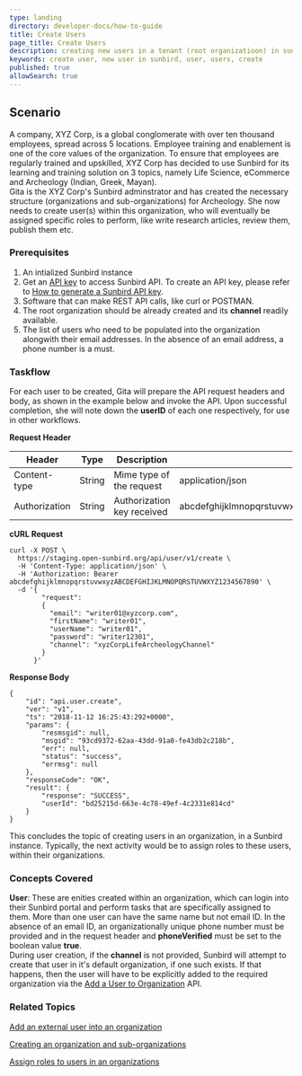 ```yaml
---
type: landing
directory: developer-docs/how-to-guide
title: Create Users
page_title: Create Users
description: creating new users in a tenant (root organizatioon) in sunbird instance
keywords: create user, new user in sunbird, user, users, create
published: true
allowSearch: true
---
```


## Scenario

A company, XYZ Corp, is a global conglomerate with over ten thousand employees, spread across 5 locations. Employee training and enablement is one of the core values of the organization. To ensure that employees are regularly trained and upskilled, XYZ Corp has decided to use Sunbird for its learning and training solution on 3 topics, namely Life Science, eCommerce and Archeology (Indian, Greek, Mayan). <br>
Gita is the XYZ Corp's Sunbird adminstrator and has created the necessary structure (organizations and sub-organizations) for Archeology. She now needs to create user(s) within this organization, who will eventually be assigned specific roles to perform, like write research articles, review them, publish them etc.


### Prerequisites

1. An intialized Sunbird instance
1. Get an [API key]() to access Sunbird API. To create an API key, please refer to [How to generate a Sunbird API key]().
1. Software that can make REST API calls, like curl or POSTMAN.
1. The root organization should be already created and its **channel** readily available.
1. The list of users who need to be populated into the organization alongwith their email addresses. In the absence of an email address, a phone number is a must.

### Taskflow

For each user to be created, Gita will prepare the API request headers and body, as shown in the example below and invoke the API. Upon successful completion, she will note down the **userID** of each one respectively, for use in other workflows.

**Request Header**

|     Header    |          Type         | Description | Sample |
|---------------|------------------------|-----------|--------|
| Content-type | String | Mime type of the request | application/json |
| Authorization | String | Authorization key received | abcdefghijklmnopqrstuvwxyzABCDEFGHIJKLMNOPQRSTUVWXYZ1234567890 |

**cURL Request**

```
curl -X POST \
  https://staging.open-sunbird.org/api/user/v1/create \
  -H 'Content-Type: application/json' \
  -H 'Authorization: Bearer abcdefghijklmnopqrstuvwxyzABCDEFGHIJKLMNOPQRSTUVWXYZ1234567890' \
  -d '{
    	"request":
    	{
		  "email": "writer01@xyzcorp.com",
		  "firstName": "writer01",
		  "userName": "writer01",
		  "password": "writer12301",
		  "channel": "xyzCorpLifeArcheologyChannel"
    	}
      }'
```

**Response Body**

```
{
    "id": "api.user.create",
    "ver": "v1",
    "ts": "2018-11-12 16:25:43:292+0000",
    "params": {
        "resmsgid": null,
        "msgid": "93cd9372-62aa-43dd-91a0-fe43db2c218b",
        "err": null,
        "status": "success",
        "errmsg": null
    },
    "responseCode": "OK",
    "result": {
        "response": "SUCCESS",
        "userId": "bd25215d-663e-4c78-49ef-4c2331e814cd"
    }
}
```

This concludes the topic of creating users in an organization, in a Sunbird instance.
Typically, the next activity would be to assign roles to these users, within their organizations.


### Concepts Covered

**User**: These are enities created within an organization, which can login into their Sunbird portal and perform tasks that are specifically assigned to them. More than one user can have the same name but not email ID. In the absence of an email ID, an organizationally unique phone number must be provided and in the request header and **phoneVerified** must be set to the boolean value **true**. <br>
During user creation, if the **channel** is not provided, Sunbird will attempt to create that user in it's default organization, if one such exists. If that happens, then the user will have to be explicitly added to the required organization via the [Add a User to Organization]() API.

### Related Topics

[Add an external user into an organization]()

[Creating an organization and sub-organizations]()

[Assign roles to users in an organizations]()
